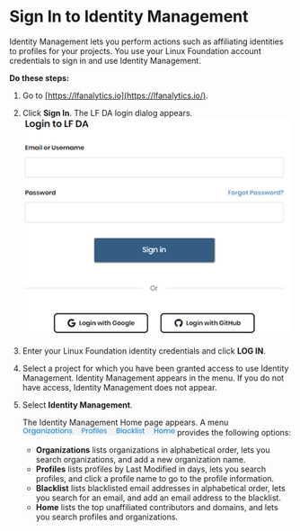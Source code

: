# Sign In to Identity Management

Identity Management lets you perform actions such as affiliating identities to profiles for your projects. You use your Linux Foundation account credentials to sign in and use Identity Management.

**Do these steps:**

1. Go to [https://lfanalytics.io](https://lfanalytics.io/).
2. Click **Sign In**. The LF DA login dialog appears. ![](../.gitbook/assets/log-in.png)
3. Enter your Linux Foundation identity credentials and click **LOG IN**.
4. Select a project for which you have been granted access to use Identity Management. Identity Management appears in the menu. If you do not have access, Identity Management does not appear.
5. Select **Identity Management**.

   The Identity Management Home page appears. A menu ![](../.gitbook/assets/7409319.png) provides the following options:

   * **Organizations** lists organizations in alphabetical order, lets you search organizations, and add a new organization name.
   * **Profiles** lists profiles by Last Modified in days, lets you search profiles, and click a profile name to go to the profile information.
   * **Blacklist** lists blacklisted email addresses in alphabetical order, lets you search for an email, and add an email address to the blacklist.
   * **Home** lists the top unaffiliated contributors and domains, and lets you search profiles and organizations.

